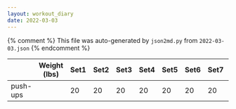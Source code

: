 ```yaml
---
layout: workout_diary
date: 2022-03-03
---
```


{% comment %}
    This file was auto-generated by `json2md.py` from `2022-03-03.json`
{% endcomment %}

|  | Weight (lbs) | Set1 | Set2 | Set3 | Set4 | Set5 | Set6 | Set7 | Set8 | Set9 | Set10 | Set11 | Set12 |
|--|--------------|------|------|------|------|------|------|------|------|------|-------|-------|-------|
| push-ups |  | 20 | 20 | 20 | 20 | 20 | 20 | 20 |  |  |  |  |  |
